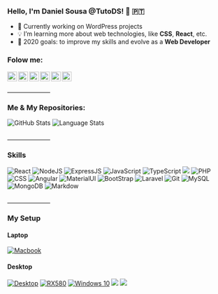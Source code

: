 [website]: https://daniel-sousa.com
[facebook]: https://facebook.com/tutods2014
[twitter]: https://twitter.com/tutods
[youtube]: https://youtube.com/tutods2014
[instagram]: https://instagram.com/tutods2014
[linkedin]: https://www.linkedin.com/in/daniel-sousa-tutods/
[gitlab]: https://gitlab.com/jdaniel.asousa


### Hello, I'm **Daniel Sousa** @TutoDS! 👋 🇵🇹

-   🔭 Currently working on WordPress projects
-   💡 I’m learning more about web technologies, like **CSS**, **React**, etc.
-   🥅 2020 goals: to improve my skills and evolve as a **Web Developer**

### Folow me:

<p>
<!-- [<img align="left" alt="codeSTACKr.com" width="22px" src="https://raw.githubusercontent.com/iconic/open-iconic/master/svg/globe.svg" />][website] -->

[<img align="left" alt="Facebook" width="22px" src="https://cdn.jsdelivr.net/npm/simple-icons@v3/icons/facebook.svg" />][facebook]
[<img align="left" alt="Twitter" width="22px" src="https://cdn.jsdelivr.net/npm/simple-icons@v3/icons/twitter.svg" />][twitter]
[<img align="left" alt="LinkedIn" width="22px" src="https://cdn.jsdelivr.net/npm/simple-icons@v3/icons/linkedin.svg" />][linkedin]
[<img align="left" alt="Instagram" width="22px" src="https://cdn.jsdelivr.net/npm/simple-icons@v3/icons/instagram.svg" />][instagram]
[<img align="left" alt="YouTube" width="22px" src="https://cdn.jsdelivr.net/npm/simple-icons@v3/icons/youtube.svg" />][youtube]
[<img align="left" alt="GitLab" width="22px" src="https://cdn.jsdelivr.net/npm/simple-icons@v3/icons/gitlab.svg" />][gitlab]
</p>

<br/>

⎽⎽⎽⎽⎽⎽⎽

### Me & My Repositories:

<img alt="GitHub Stats" src="https://github-readme-stats.vercel.app/api?username=TutoDS&show_icons=true&hide_border=true&theme=dark" />


<img alt="Language Stats" src="https://github-readme-stats.vercel.app/api/top-langs/?username=TutoDS&layout=compact&theme=dark&hide_border=true" />

⎽⎽⎽⎽⎽⎽⎽

### Skills

<p>
  <img src="https://img.shields.io/badge/react%20-%2320232a.svg?&style=for-the-badge&logo=react&logoColor=%2361DAFB" alt="React"/>
  <img src="https://img.shields.io/badge/node.js%20-%2343853D.svg?&style=for-the-badge&logo=node.js&logoColor=white" alt="NodeJS" />
  <img src="https://img.shields.io/badge/express.js%20-%23404d59.svg?&style=for-the-badge" alt="ExpressJS"/>
  <img src="https://img.shields.io/badge/javascript%20-%23323330.svg?&style=for-the-badge&logo=javascript&logoColor=%23F7DF1E" alt="JavaScript" />
  <img src="https://img.shields.io/badge/typescript%20-%23007ACC.svg?&style=for-the-badge&logo=typescript&logoColor=white" alt="TypeScript" />
  <img src="https://img.shields.io/badge/html5%20-%23E34F26.svg?&style=for-the-badge&logo=html5&logoColor=white" akt="HTML"/>
  <img src="https://img.shields.io/badge/php-%23777BB4.svg?&style=for-the-badge&logo=php&logoColor=white" alt="PHP"/>
  <img src="https://img.shields.io/badge/css3%20-%231572B6.svg?&style=for-the-badge&logo=css3&logoColor=white" alt="CSS"/>
  <img src="https://img.shields.io/badge/angular%20-%23DD0031.svg?&style=for-the-badge&logo=angular&logoColor=white" alt="Angular"/>
  <img src="https://img.shields.io/badge/material%20ui%20-%230081CB.svg?&style=for-the-badge&logo=material-ui&logoColor=white" alt="MaterialUI"/>
  <img src="https://img.shields.io/badge/bootstrap%20-%23563D7C.svg?&style=for-the-badge&logo=bootstrap&logoColor=white" alt="BootStrap"/>
  <img src="https://img.shields.io/badge/laravel%20-%23FF2D20.svg?&style=for-the-badge&logo=laravel&logoColor=white" alt="Laravel"/>
  <img src="https://img.shields.io/badge/git%20-%23F05033.svg?&style=for-the-badge&logo=git&logoColor=white" alt="Git"/>
  <img src="https://img.shields.io/badge/mysql-%2300f.svg?&style=for-the-badge&logo=mysql&logoColor=white" alt="MySQL" />
  <img src ="https://img.shields.io/badge/MongoDB-%234ea94b.svg?&style=for-the-badge&logo=mongodb&logoColor=white" alt="MongoDB"/>
  <img src="https://img.shields.io/badge/markdown-%23000000.svg?&style=for-the-badge&logo=markdown&logoColor=white" alt="Markdow"/>
</p>

⎽⎽⎽⎽⎽⎽⎽

### My Setup

#### Laptop

<p>
<a href="#"><img src="https://img.shields.io/badge/apple-macbook%20pro%2013%22-%23999999.svg?&style=for-the-badge&logo=apple&logoColor=white" alt="Macbook"></a>
</p>

#### Desktop

<p><a href="#"><img src="https://img.shields.io/badge/intel-core%20i5%209400F-%230071C5.svg?&style=for-the-badge&logo=intel&logoColor=white" alt="Desktop"></a> <a href="#"><img src="https://img.shields.io/badge/amd-Radeon%20RX%20580-%23ED1C24.svg?&style=for-the-badge&logo=amd&logoColor=white" alt="RX580"></a> <a href="#"><img src="https://img.shields.io/badge/windows-10-%230078D6.svg?&style=for-the-badge&logo=windows&logoColor=white" alt="Windows 10"></a> <a href="#"><img src="https://img.shields.io/badge/macOS-Catalina-blue?&style=for-the-badge&logo=apple&logoColor=white"></a> <a href="#"><img src="https://img.shields.io/badge/Linux-Linux%20Mint%20Cinnamon-%2343853D?&style=for-the-badge&logo=linux&logoColor=white"></a></p>
